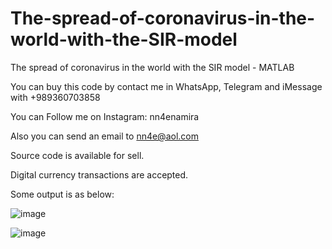 # The-spread-of-coronavirus-in-the-world-with-the-SIR-model
The spread of coronavirus in the world with the SIR model - MATLAB

You can buy this code by contact me in WhatsApp, Telegram and iMessage with +989360703858

You can Follow me on Instagram: nn4enamira

Also you can send an email to nn4e@aol.com

Source code is available for sell.

Digital currency transactions are accepted.

Some output is as below:

![image](https://github.com/user-attachments/assets/b1d7a709-ea0e-45dd-8076-af6daf48791c)

![image](https://github.com/user-attachments/assets/9b0ca37c-28ba-4178-82ae-9200546d8c12)


